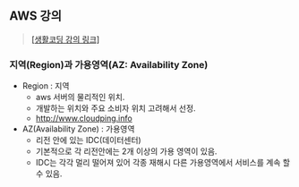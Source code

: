 ## AWS 강의
> [[생활코딩 강의 링크]](https://opentutorials.org/course/2717)

### 지역(Region)과 가용영역(AZ: Availability Zone)
- Region : 지역 
  + aws 서버의 물리적인 위치.
  + 개발하는 위치와 주요 소비자 위치 고려해서 선정.
  + http://www.cloudping.info
- AZ(Availability Zone) : 가용영역
  + 리전 안에 있는 IDC(데이터센터)
  + 기본적으로 각 리전안에는 2개 이상의 가용 영역이 있음.
  + IDC는 각각 멀리 떨어져 있어 각종 재해시 다른 가용영역에서 서비스를 계속 할 수 있음.



